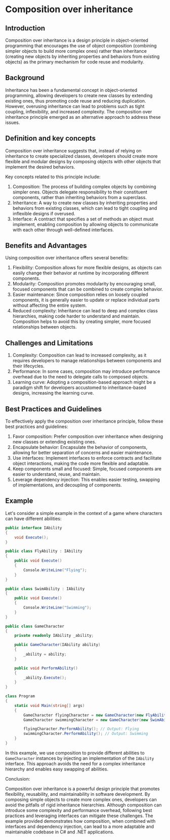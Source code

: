 # Composition over inheritance

## Introduction

Composition over inheritance is a design principle in object-oriented programming that encourages the use of object composition (combining simpler objects to build more complex ones) rather than inheritance (creating new objects by inheriting properties and behaviors from existing objects) as the primary mechanism for code reuse and modularity.

## Background

Inheritance has been a fundamental concept in object-oriented programming, allowing developers to create new classes by extending existing ones, thus promoting code reuse and reducing duplication. However, overusing inheritance can lead to problems such as tight coupling, inflexibility, and increased complexity. The composition over inheritance principle emerged as an alternative approach to address these issues.

## Definition and key concepts

Composition over inheritance suggests that, instead of relying on inheritance to create specialized classes, developers should create more flexible and modular designs by composing objects with other objects that implement the desired behaviors.

Key concepts related to this principle include:

1. Composition: The process of building complex objects by combining simpler ones. Objects delegate responsibility to their constituent components, rather than inheriting behaviors from a superclass.
2. Inheritance: A way to create new classes by inheriting properties and behaviors from existing classes, which can lead to tight coupling and inflexible designs if overused.
3. Interface: A contract that specifies a set of methods an object must implement, enabling composition by allowing objects to communicate with each other through well-defined interfaces.

## Benefits and Advantages

Using composition over inheritance offers several benefits:

1. Flexibility: Composition allows for more flexible designs, as objects can easily change their behavior at runtime by incorporating different components.
2. Modularity: Composition promotes modularity by encouraging small, focused components that can be combined to create complex behavior.
3. Easier maintenance: Since composition relies on loosely coupled components, it is generally easier to update or replace individual parts without affecting the entire system.
4. Reduced complexity: Inheritance can lead to deep and complex class hierarchies, making code harder to understand and maintain. Composition helps to avoid this by creating simpler, more focused relationships between objects.

## Challenges and Limitations

1. Complexity: Composition can lead to increased complexity, as it requires developers to manage relationships between components and their lifecycles.
2. Performance: In some cases, composition may introduce performance overhead due to the need to delegate calls to composed objects.
3. Learning curve: Adopting a composition-based approach might be a paradigm shift for developers accustomed to inheritance-based designs, increasing the learning curve.

## Best Practices and Guidelines

To effectively apply the composition over inheritance principle, follow these best practices and guidelines:

1. Favor composition: Prefer composition over inheritance when designing new classes or extending existing ones.
2. Encapsulate behavior: Encapsulate the behavior of components, allowing for better separation of concerns and easier maintenance.
3. Use interfaces: Implement interfaces to enforce contracts and facilitate object interactions, making the code more flexible and adaptable.
4. Keep components small and focused: Simple, focused components are easier to understand, reuse, and maintain.
5. Leverage dependency injection: This enables easier testing, swapping of implementations, and decoupling of components.

## Example

Let's consider a simple example in the context of a game where characters can have different abilities:

```csharp
public interface IAbility
{
    void Execute();
}

public class FlyAbility : IAbility
{
    public void Execute()
    {
        Console.WriteLine("Flying");
    }
}

public class SwimAbility : IAbility
{
    public void Execute()
    {
        Console.WriteLine("Swimming");
    }
}

public class GameCharacter
{
    private readonly IAbility _ability;

    public GameCharacter(IAbility ability)
    {
        _ability = ability;
    }

    public void PerformAbility()
    {
        _ability.Execute();
    }
}

class Program
{
    static void Main(string[] args)
    {
        GameCharacter flyingCharacter = new GameCharacter(new FlyAbility());
        GameCharacter swimmingCharacter = new GameCharacter(new SwimAbility());

        flyingCharacter.PerformAbility(); // Output: Flying
        swimmingCharacter.PerformAbility(); // Output: Swimming
    }
}
```

In this example, we use composition to provide different abilities to `GameCharacter` instances by injecting an implementation of the `IAbility` interface. This approach avoids the need for a complex inheritance hierarchy and enables easy swapping of abilities.

Conclusion:

Composition over inheritance is a powerful design principle that promotes flexibility, reusability, and maintainability in software development. By composing simple objects to create more complex ones, developers can avoid the pitfalls of rigid inheritance hierarchies. Although composition can introduce some complexity and performance overhead, following best practices and leveraging interfaces can mitigate these challenges. The example provided demonstrates how composition, when combined with interfaces and dependency injection, can lead to a more adaptable and maintainable codebase in C# and .NET applications.